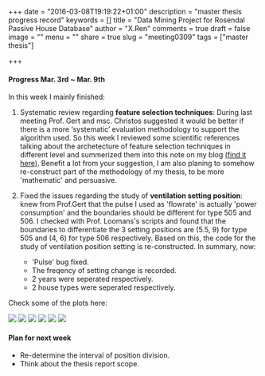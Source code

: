 +++
date = "2016-03-08T19:19:22+01:00"
description = "master thesis progress record"
keywords = []
title = "Data Mining Project for Rosendal Passive House Database"
author = "X.Ren"
comments = true
draft = false
image = ""
menu = ""
share = true
slug = "meeting0309"
tags = ["master thesis"]

+++

#### Progress Mar. 3rd ~ Mar. 9th  

In this week I mainly finished:  

1. Systematic review regarding **feature selection techniques**: During last meeting Prof. Gert and msc. Christos suggested it would be better if there is a more ‘systematic’ evaluation methodology to support the algorithm used. So this week I reviewed some scientific references talking about the archetecture of feature selection techniques in different level and summerized them into this note on my blog [(find it here)](http://xren615.github.io/article/feature-reducing_eng/).
Benefit a lot from your suggestion, I am also planing to somehow re-construct part of the methodology of my thesis, to be more 'mathematic' and persuasive.  

2. Fixed the issues regarding the study of **ventilation setting position**: knew from Prof.Gert that the pulse I used as 'flowrate' is actually 'power consumption' and the boundaries should be different for type 505 and 506. I checked with Prof. Loomans's scripts and found that the boundaries to differentiate the 3 setting positions are  (5.5, 9) for type 505 and (4, 6) for type 506 respectively. Based on this, the code for the study of ventilation position setting is re-constructed. In summary, now:  

	- 'Pulse' bug fixed.    
	- The freqency of setting change is recorded.    
	- 2 years were seperated respectively.  
	- 2 house types were seperated respectively.


Check some of the plots here:  

![](http://7xro3y.com1.z0.glb.clouddn.com/freq.png)
![](http://7xro3y.com1.z0.glb.clouddn.com/yearly_avg.png)
![](http://7xro3y.com1.z0.glb.clouddn.com/2013.png)
![](http://7xro3y.com1.z0.glb.clouddn.com/scatter_2013.png)
![](http://7xro3y.com1.z0.glb.clouddn.com/2014.png)
![](http://7xro3y.com1.z0.glb.clouddn.com/scatter_2014.png)

#### Plan for next week  

- Re-determine the interval of position division.  
- Think about the thesis report scope.  
